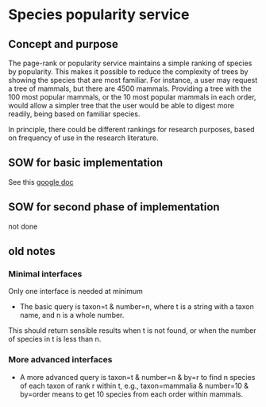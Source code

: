 # Species popularity service 

## Concept and purpose

The page-rank or popularity service maintains a simple ranking of species by popularity.  This makes it possible to reduce the complexity of trees by showing the species that are most familiar.  For instance, a user may request a tree of mammals, but there are 4500 mammals.  Providing a tree with the 100 most popular mammals, or the 10 most popular mammals in each order, would allow a simpler tree that the user would be able to digest more readily, being based on familiar species.  

In principle, there could be different rankings for research purposes, based on frequency of use in the research literature. 


## SOW for basic implementation 

See this [google doc](https://docs.google.com/document/d/1bzDgSvqZ4ZySQVw03Ru97Itrw9_VxPPUpg8L9yDgMpE/edit?usp=sharing)

## SOW for second phase of implementation

not done

## old notes 

### Minimal interfaces

Only one interface is needed at minimum 

* The basic query is taxon=t & number=n, where t is a string with a taxon name, and n is a whole number.  

This should return sensible results when t is not found, or when the number of species in t is less than n. 

### More advanced interfaces 

* A more advanced query is taxon=t & number=n & by=r to find n species of each taxon of rank r within t, e.g., taxon=mammalia & number=10 & by=order means to get 10 species from each order within mammals.  

